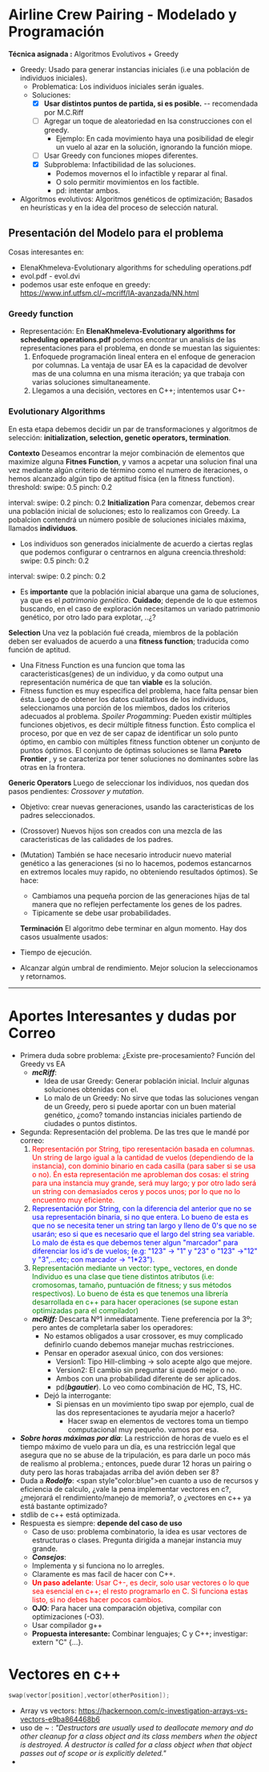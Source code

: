 # Airline Crew Pairing - Modelado y Programación

**Técnica asignada :** Algoritmos Evolutivos + Greedy

- Greedy: Usado para generar instancias iniciales (i.e una población de individuos iniciales).
     - Problematica: Los individuos iniciales serán iguales.
     - Soluciones:
          - [x] **Usar distintos puntos de partida, si es posible.** -- recomendada por M.C.Riff
          - [ ] Agregar un toque de aleatoriedad en lsa construcciones con el greedy.
               - Ejemplo: En cada movimiento haya una posibilidad de elegir un vuelo al azar en la solución, ignorando la función miope.
          - [ ] Usar Greedy con funciones miopes diferentes.
          - [x] Subproblema: Infactibilidad de las soluciones.
               - Podemos movernos el lo infactible y reparar al final.
               - O solo permitir movimientos en los factible.
               - pd: intentar ambos.
- Algoritmos evolutivos: Algoritmos genéticos de optimización; Basados en heurísticas y en la idea del proceso de selección natural.

## Presentación del Modelo para el problema

Cosas interesantes en:
- ElenaKhmeleva-Evolutionary algorithms for scheduling operations.pdf
- evol.pdf - evol.dvi
- podemos usar este enfoque en greedy: https://www.inf.utfsm.cl/~mcriff/IA-avanzada/NN.html
### Greedy function
- Representación: En **ElenaKhmeleva-Evolutionary algorithms for scheduling operations.pdf** podemos encontrar un analisis de las representaciones para el problema, en donde se muestan las siguientes:
  1. Enfoquede programación lineal entera en el enfoque de generacion por columnas. La ventaja de usar EA es la capacidad de devolver mas de una columna en una misma iteración; ya que trabaja con varias soluciones simultaneamente.
  2. Llegamos a una decisión, vectores en C++; intentemos usar C+-

### Evolutionary Algorithms
 En esta etapa debemos decidir un par de transformaciones y algoritmos de selección: **initialization, selection, genetic operators, termination**.

 **Contexto**
 Deseamos encontrar la mejor combinación de elementos que maximize alguna **Fitnes Function**, y vamos a acpetar una solucion final una vez  mediante algún criterio de término como el numero de iteraciones, o hemos alcanzado algún tipo de aptitud física (en la fitness function).
threshold:
  swipe: 0.5
  pinch: 0.2

interval:
  swipe: 0.2
  pinch: 0.2
 **Initialization**
 Para comenzar, debemos crear una población inicial de soluciones; esto lo realizamos con Greedy. La pobalcion contendrá un número posible de soluciones iniciales máxima, llamados **individuos**. 
 - Los individuos son generados inicialmente de acuerdo a ciertas reglas que podemos configurar o centrarnos en alguna creencia.threshold:
  swipe: 0.5
  pinch: 0.2

interval:
  swipe: 0.2
  pinch: 0.2
 - Es **importante** que la población inicial abarque una gama de soluciones, ya que es el *patrimonio genético*. **Cuidado**; depende de lo que estemos buscando, en el caso de exploración necesitamos un variado patrimonio genético, por otro lado para explotar, ..¿?

**Selection**
Una vez la población fué creada, miembros de la población deben ser evaluados de acuerdo a una **fitness function**; traducida como función de aptitud.
- Una Fitness Function es una funcion que toma las caracteristicas(genes) de un individuo, y da como output una representación numérica de que tan **viable** es la solución.
- Fitness function es muy especifica del problema, hace falta pensar bien ésta.
Luego de obtener los datos cualitativos de los individuos, seleccionamos una porción de los miembos, dados los criterios adecuados al problema.
*Spoiler Progamming*: Pueden existir múltiples funciones objetivos, es decir múltiple fitness function. Ésto complica el proceso, por que en vez de ser capaz de identificar un solo punto óptimo, en cambio con múltiples fitness function obtener un conjunto de puntos óptimos. El conjunto de óptimas soluciones se llama **Pareto Frontier** , y se caracteriza por tener soluciones no dominantes sobre las otras en la frontera.

**Generic Operators**
Luego de seleccionar los individuos, nos quedan dos pasos pendientes: *Crossover y mutation*.
- Objetivo: crear nuevas generaciones, usando las caracteristicas de los padres seleccionados.
- (Crossover) Nuevos hijos son creados con una mezcla de las caracteristicas de las calidades de los padres.
- (Mutation) También se hace necesario introducir nuevo material genético a las generaciones (si no lo hacemos, podemos estancarnos en extremos locales muy rapido, no obteniendo resultados óptimos). Se hace:
     - Cambiamos una pequeña porcion de las generaciones hijas de tal manera que no reflejen perfectamente los genes de los padres.
     - Tipicamente se debe usar probabilidades.
  
  **Terminación**
  El algoritmo debe terminar en algun momento. Hay dos casos usualmente usados:
- Tiempo de ejecución.
- Alcanzar algún umbral de rendimiento.
Mejor solucion la seleccionamos y retornamos.

-------------------------------------------------------------------------------
# Aportes Interesantes y dudas por Correo
- Primera duda sobre problema: ¿Existe pre-procesamiento? Función del Greedy vs EA
  - ***mcRiff***: 
    - Idea de usar Greedy: Generar población inicial. Incluir algunas soluciones obtenidas con el.
    - Lo malo de un Greedy: No sirve que todas las soluciones vengan de un Greedy, pero si puede aportar con un buen material genético, ¿como? tomando instancias iniciales partiendo de ciudades o puntos distintos.
- Segunda: Representación del problema. De las tres que le mandé por correo: 
  1. <span style="color:red;">Representación por String, tipo reresentación basada en columnas. Un string de largo igual a la cantidad de vuelos (dependiendo de la instancia), con dominio binario en cada casilla (para saber si se usa o no). Én esta representación me aprobleman dos cosas: el string para una instancia muy grande, será muy largo; y por otro lado será un string con demasiados ceros y pocos unos; por lo que no lo encuentro muy eficiente.</span>
  2. <span style="color:blue;" > Representación por String, con la diferencia del anterior que no se usa representación binaria, si no que entera. Lo bueno de esta es que no se necesita tener un string tan largo y lleno de 0's que no se usarán; eso si que es necesario que el largo del string sea variable. Lo malo de ésta es que debemos tener algun "marcador" para diferenciar los id's de vuelos; (e.g: "123" -> "1" y "23" o "123" ->"12" y "3",...etc; con  marcador -> "1*23").</span>
  3. <span style="color:green;"> Representación mediante un vector: type_ vectores<Individuo>, en donde Individuo es una clase que tiene distintos atributos (i.e: cromosomas, tamaño, puntuación de fitness; y sus métodos respectivos). Lo bueno de ésta es que tenemos una librería desarrollada en c++ para hacer operaciones (se supone estan optimizadas para el compilador)</span> 
  - ***mcRiff:*** Descarta Nº1 inmediatamente. Tiene preferencia por la 3º; pero antes de completarla saber los operadores:
    - No estamos obligados a usar crossover, es muy complicado definirlo cuando debemos manejar muchas restricciones.
    - Pensar en operador asexual único, con dos versiones:
      - Version1: Tipo Hill-climbing -> solo acepte algo que mejore.
      - Version2: El cambio sin preguntar si quedó mejor o no.
      - Ambos con una probabilidad diferente de ser aplicados.
      - pd(***bgautier***). Lo veo como combinación de HC, TS, HC.
    - Dejó la interrogante:
      - Si piensas en un movimiento tipo swap por ejemplo, cual de las dos representaciones te ayudaría mejor a hacerlo?
        - Hacer swap en elementos de vectores toma un tiempo computacional muy pequeño. vamos por esa.
- ***Sobre horas máximas por día***: La restricción de horas de vuelo es el tiempo máximo de vuelo para un día, es una restricción legal que asegura que no se abuse de la tripulación, es para darle un poco más de realismo al problema.; entonces, puede durar 12 horas un pairing o duty pero las horas trabajadas arriba del avión deben ser 8?
 - Duda a ***Rodolfo***: <span style"color:blue">en cuanto a uso de recursos y eficiencia de calculo, ¿vale la pena implementar vectores en c?, ¿mejorará el rendimiento/manejo de memoria?, o ¿vectores en c++ ya está bastante optimizado?</span>
  - stdlib de c++ está optimizada.
  - Respuesta es siempre: **depende del caso de uso**
    - Caso de uso: problema combinatorio, la idea es usar vectores de estructuras o clases. Pregunta dirigida a manejar instancia muy grande.
    -  ***Consejos***: 
      -  Implementa y si funciona no lo arregles.
      -  Claramente es mas facil de hacer con C++.
      -  <span style="color:red;">**Un paso adelante**: Usar C+-, es decir, solo usar vectores o lo que sea esencial en c++; el resto programarlo en C. Si funciona estas listo, si no debes hacer pocos cambios.</span>
      -  **OJO**: Para hacer una comparación objetiva, compilar con optimizaciones (-O3).
      -  Usar compilador g++
    - **Propuesta interesante:** Combinar lenguajes; C y C++; investigar: extern "C" {...}. 

# Vectores en c++
```C
swap(vector[position],vector[otherPosition]);
```
- Array vs vectors: https://hackernoon.com/c-investigation-arrays-vs-vectors-e9ba864468b6
- uso de ~ : *"Destructors are usually used to deallocate memory and do other cleanup for a class object and its class members when the object is destroyed. A destructor is called for a class object when that object passes out of scope or is explicitly deleted."*
- 